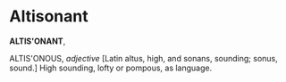# Altisonant

**ALTIS'ONANT**,

ALTIS'ONOUS, _adjective_ \[Latin altus, high, and sonans, sounding; sonus, sound.\] High sounding, lofty or pompous, as language.